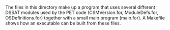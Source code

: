 The files in this directory make up a program that uses several different DSSAT modules used by the PET code (CSMVersion.for, ModuleDefs.for, OSDefinitions.for) together with a small main program (main.for).  A Makefile shows how an executable can be built from these files.
